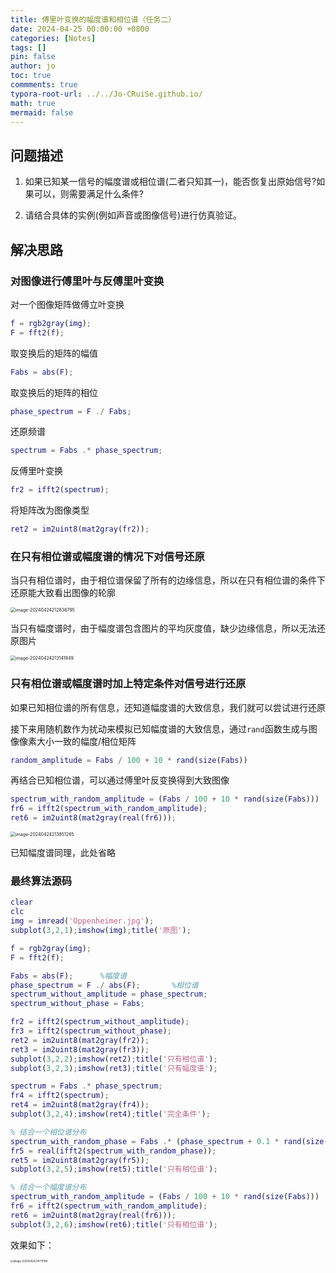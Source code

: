 ```yaml
---
title: 傅里叶变换的幅度谱和相位谱（任务二）
date: 2024-04-25 00:00:00 +0800
categories: [Notes]
tags: []
pin: false
author: jo
toc: true
commments: true
typora-root-url: ../../Jo-CRuiSe.github.io/
math: true
mermaid: false
---
```


## 问题描述

1) 如果已知某一信号的幅度谱或相位谱(二者只知其一)，能否恢复出原始信号?如果可以，则需要满足什么条件?

2) 请结合具体的实例(例如声音或图像信号)进行仿真验证。

## 解决思路

### 对图像进行傅里叶与反傅里叶变换

对一个图像矩阵做傅立叶变换

```matlab
f = rgb2gray(img);
F = fft2(f);
```

取变换后的矩阵的幅值

```matlab
Fabs = abs(F);
```

取变换后的矩阵的相位

```matlab
phase_spectrum = F ./ Fabs;
```

还原频谱

```matlab
spectrum = Fabs .* phase_spectrum;
```

反傅里叶变换

```matlab
fr2 = ifft2(spectrum);
```

将矩阵改为图像类型

```matlab
ret2 = im2uint8(mat2gray(fr2));
```

### 在只有相位谱或幅度谱的情况下对信号还原

当只有相位谱时，由于相位谱保留了所有的边缘信息，所以在只有相位谱的条件下还原能大致看出图像的轮廓

<img src="/../shelter/assets/blog_res/2024-04-25傅立叶变换上机作业2.assets/phase_only.png" alt="image-20240424212836795" style="zoom:50%;" />

当只有幅度谱时，由于幅度谱包含图片的平均灰度值，缺少边缘信息，所以无法还原图片

<img src="/../shelter/assets/blog_res/2024-04-25傅立叶变换上机作业2.assets/amplitude_only.png" alt="image-20240424213141949" style="zoom:50%;" />

### 只有相位谱或幅度谱时加上特定条件对信号进行还原

如果已知相位谱的所有信息，还知道幅度谱的大致信息，我们就可以尝试进行还原

接下来用随机数作为扰动来模拟已知幅度谱的大致信息，通过`rand`函数生成与图像像素大小一致的幅度/相位矩阵

```matlab
random_amplitude = Fabs / 100 + 10 * rand(size(Fabs))
```

再结合已知相位谱，可以通过傅里叶反变换得到大致图像

```matlab
spectrum_with_random_amplitude = (Fabs / 100 + 10 * rand(size(Fabs))) .* phase_spectrum;
fr6 = ifft2(spectrum_with_random_amplitude);
ret6 = im2uint8(mat2gray(real(fr6)));
```

<img src="/../shelter/assets/blog_res/2024-04-25傅立叶变换上机作业2.assets/random_amplitude.png" alt="image-20240424213851265" style="zoom:50%;" />

已知幅度谱同理，此处省略

### 最终算法源码

```matlab
clear
clc
img = imread('Oppenheimer.jpg');
subplot(3,2,1);imshow(img);title('原图');

f = rgb2gray(img);   
F = fft2(f);          

Fabs = abs(F);      %幅度谱
phase_spectrum = F ./ abs(F);		%相位谱
spectrum_without_amplitude = phase_spectrum;
spectrum_without_phase = Fabs;

fr2 = ifft2(spectrum_without_amplitude);
fr3 = ifft2(spectrum_without_phase);
ret2 = im2uint8(mat2gray(fr2));
ret3 = im2uint8(mat2gray(fr3));
subplot(3,2,2);imshow(ret2);title('只有相位谱');
subplot(3,2,3);imshow(ret3);title('只有幅度谱');

spectrum = Fabs .* phase_spectrum;
fr4 = ifft2(spectrum);
ret4 = im2uint8(mat2gray(fr4));
subplot(3,2,4);imshow(ret4);title('完全条件');

% 结合一个相位谱分布
spectrum_with_random_phase = Fabs .* (phase_spectrum + 0.1 * rand(size(phase_spectrum)));
fr5 = real(ifft2(spectrum_with_random_phase));
ret5 = im2uint8(mat2gray(fr5));
subplot(3,2,5);imshow(ret5);title('只有相位谱');

% 结合一个幅度谱分布
spectrum_with_random_amplitude = (Fabs / 100 + 10 * rand(size(Fabs))) .* phase_spectrum;
fr6 = ifft2(spectrum_with_random_amplitude);
ret6 = im2uint8(mat2gray(real(fr6)));
subplot(3,2,6);imshow(ret6);title('只有相位谱');
```

效果如下：

<img src="/../shelter/assets/blog_res/2024-04-25傅立叶变换上机作业2.assets/finalView.png" alt="image-20240424214711199" style="zoom:30%;" />
